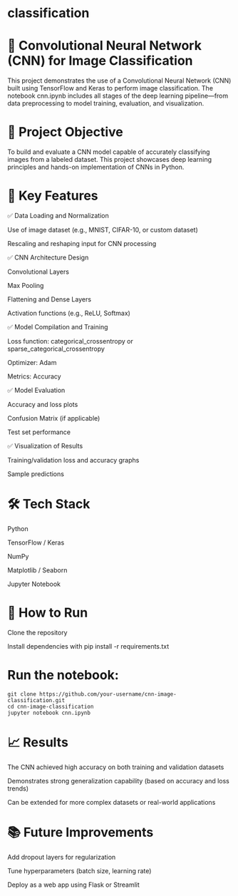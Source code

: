 # classification
# 🧠 Convolutional Neural Network (CNN) for Image Classification
This project demonstrates the use of a Convolutional Neural Network (CNN) built using TensorFlow and Keras to perform image classification. The notebook cnn.ipynb includes all stages of the deep learning pipeline—from data preprocessing to model training, evaluation, and visualization.

# 🎯 Project Objective
To build and evaluate a CNN model capable of accurately classifying images from a labeled dataset. This project showcases deep learning principles and hands-on implementation of CNNs in Python.

# 📌 Key Features
✅ Data Loading and Normalization

Use of image dataset (e.g., MNIST, CIFAR-10, or custom dataset)

Rescaling and reshaping input for CNN processing

✅ CNN Architecture Design

Convolutional Layers

Max Pooling

Flattening and Dense Layers

Activation functions (e.g., ReLU, Softmax)

✅ Model Compilation and Training

Loss function: categorical_crossentropy or sparse_categorical_crossentropy

Optimizer: Adam

Metrics: Accuracy

✅ Model Evaluation

Accuracy and loss plots

Confusion Matrix (if applicable)

Test set performance

✅ Visualization of Results

Training/validation loss and accuracy graphs

Sample predictions

# 🛠️ Tech Stack
Python

TensorFlow / Keras

NumPy

Matplotlib / Seaborn

Jupyter Notebook

# 🚀 How to Run
Clone the repository

Install dependencies with pip install -r requirements.txt

# Run the notebook:
```
git clone https://github.com/your-username/cnn-image-classification.git
cd cnn-image-classification
jupyter notebook cnn.ipynb
```
# 📈 Results
The CNN achieved high accuracy on both training and validation datasets

Demonstrates strong generalization capability (based on accuracy and loss trends)

Can be extended for more complex datasets or real-world applications

# 📚 Future Improvements
Add dropout layers for regularization

Tune hyperparameters (batch size, learning rate)

Deploy as a web app using Flask or Streamlit
